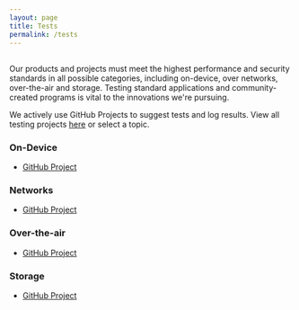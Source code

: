 ```yaml
---
layout: page
title: Tests
permalink: /tests
---
```


<div class="home-columns">
  <div class="column-left">
<div class="home">
<h2></h2>
 <p>Our products and projects must meet the highest performance and security standards in all possible categories, including on-device, over networks, over-the-air and storage. Testing standard applications and community-created programs is vital to the innovations we're pursuing. </p>
 <p>We actively use GitHub Projects to suggest tests and log results. View all testing projects <a href="https://github.com/orgs/babbworks/projects?query=is%3Aopen+testing">here</a> or select a topic.</p>
</div>
</div>


 <div class="column-right">
<h3>On-Device</h3>
<ul>
    <li>
      <a href="https://github.com/orgs/babbworks/projects/39/">GitHub Project</a></li>
</ul>
<h3>Networks</h3>
<ul>
    <li>
      <a href="https://github.com/orgs/babbworks/projects/40">GitHub Project</a></li>
      </ul>
<h3>Over-the-air</h3>
<ul>
    <li>
      <a href="https://github.com/orgs/babbworks/projects/41">GitHub Project</a></li>
      </ul>
<h3>Storage</h3>
<ul>
    <li>
      <a href="https://github.com/orgs/babbworks/projects/42">GitHub Project</a></li>
      </ul>
  </div>
</div>